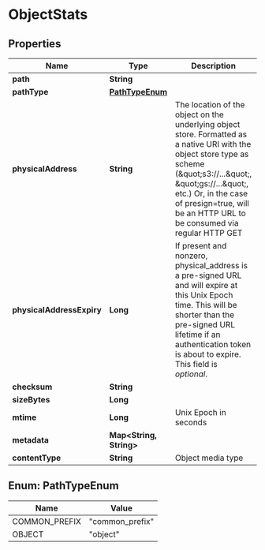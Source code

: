 

# ObjectStats


## Properties

| Name | Type | Description | Notes |
|------------ | ------------- | ------------- | -------------|
|**path** | **String** |  |  |
|**pathType** | [**PathTypeEnum**](#PathTypeEnum) |  |  |
|**physicalAddress** | **String** | The location of the object on the underlying object store. Formatted as a native URI with the object store type as scheme (\&quot;s3://...\&quot;, \&quot;gs://...\&quot;, etc.) Or, in the case of presign&#x3D;true, will be an HTTP URL to be consumed via regular HTTP GET  |  |
|**physicalAddressExpiry** | **Long** | If present and nonzero, physical_address is a pre-signed URL and will expire at this Unix Epoch time.  This will be shorter than the pre-signed URL lifetime if an authentication token is about to expire.  This field is *optional*.  |  [optional] |
|**checksum** | **String** |  |  |
|**sizeBytes** | **Long** |  |  [optional] |
|**mtime** | **Long** | Unix Epoch in seconds |  |
|**metadata** | **Map&lt;String, String&gt;** |  |  [optional] |
|**contentType** | **String** | Object media type |  [optional] |



## Enum: PathTypeEnum

| Name | Value |
|---- | -----|
| COMMON_PREFIX | &quot;common_prefix&quot; |
| OBJECT | &quot;object&quot; |



